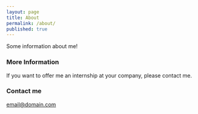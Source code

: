 ```yaml
---
layout: page
title: About
permalink: /about/
published: true
---
```


Some information about me!

### More Information

If you want to offer me an internship at your company, please contact me.

### Contact me

[email@domain.com](mailto:cyril.blin@epita.fr)
